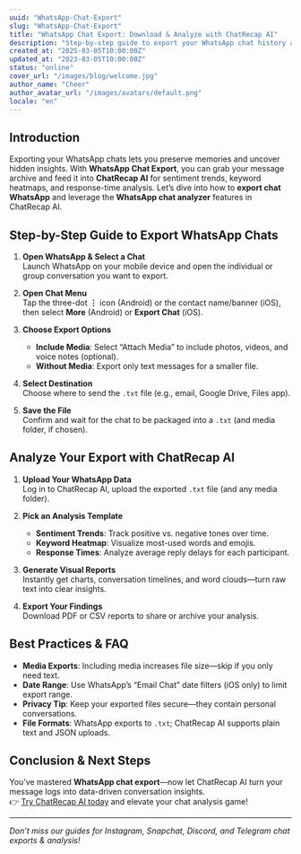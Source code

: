 ```yaml
---
uuid: "WhatsApp-Chat-Export"
slug: "WhatsApp-Chat-Export"
title: "WhatsApp Chat Export: Download & Analyze with ChatRecap AI"
description: "Step-by-step guide to export your WhatsApp chat history and use ChatRecap AI for powerful conversation analysis."
created_at: "2025-03-05T10:00:00Z"
updated_at: "2023-03-05T10:00:00Z"
status: "online"
cover_url: "/images/blog/welcome.jpg"
author_name: "Cheer"
author_avatar_url: "/images/avatars/default.png"
locale: "en"
---
```



## Introduction

Exporting your WhatsApp chats lets you preserve memories and uncover hidden insights. With **WhatsApp Chat Export**, you can grab your message archive and feed it into **ChatRecap AI** for sentiment trends, keyword heatmaps, and response-time analysis. Let’s dive into how to **export chat WhatsApp** and leverage the **WhatsApp chat analyzer** features in ChatRecap AI.

## Step-by-Step Guide to Export WhatsApp Chats

1. **Open WhatsApp & Select a Chat**  
   Launch WhatsApp on your mobile device and open the individual or group conversation you want to export.

2. **Open Chat Menu**  
   Tap the three-dot **⋮** icon (Android) or the contact name/banner (iOS), then select **More** (Android) or **Export Chat** (iOS).

3. **Choose Export Options**  
   - **Include Media**: Select “Attach Media” to include photos, videos, and voice notes (optional).  
   - **Without Media**: Export only text messages for a smaller file.

4. **Select Destination**  
   Choose where to send the `.txt` file (e.g., email, Google Drive, Files app).

5. **Save the File**  
   Confirm and wait for the chat to be packaged into a `.txt` (and media folder, if chosen).

## Analyze Your Export with ChatRecap AI

1. **Upload Your WhatsApp Data**  
   Log in to ChatRecap AI, upload the exported `.txt` file (and any media folder).

2. **Pick an Analysis Template**  
   - **Sentiment Trends**: Track positive vs. negative tones over time.  
   - **Keyword Heatmap**: Visualize most-used words and emojis.  
   - **Response Times**: Analyze average reply delays for each participant.

3. **Generate Visual Reports**  
   Instantly get charts, conversation timelines, and word clouds—turn raw text into clear insights.

4. **Export Your Findings**  
   Download PDF or CSV reports to share or archive your analysis.

## Best Practices & FAQ

- **Media Exports**: Including media increases file size—skip if you only need text.  
- **Date Range**: Use WhatsApp’s “Email Chat” date filters (iOS only) to limit export range.  
- **Privacy Tip**: Keep your exported files secure—they contain personal conversations.  
- **File Formats**: WhatsApp exports to `.txt`; ChatRecap AI supports plain text and JSON uploads.

## Conclusion & Next Steps

You’ve mastered **WhatsApp chat export**—now let ChatRecap AI turn your message logs into data-driven conversation insights.  
👉 [Try ChatRecap AI today](https://chatrecap.io) and elevate your chat analysis game!

---

*Don’t miss our guides for Instagram, Snapchat, Discord, and Telegram chat exports & analysis!*  